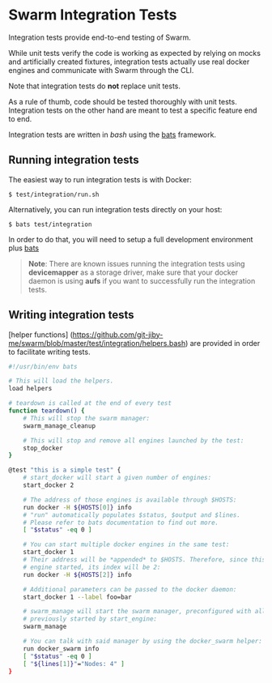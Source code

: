 # Swarm Integration Tests

Integration tests provide end-to-end testing of Swarm.

While unit tests verify the code is working as expected by relying on mocks and
artificially created fixtures, integration tests actually use real docker
engines and communicate with Swarm through the CLI.

Note that integration tests do **not** replace unit tests.

As a rule of thumb, code should be tested thoroughly with unit tests.
Integration tests on the other hand are meant to test a specific feature end
to end.

Integration tests are written in *bash* using the
[bats](https://github.com/sstephenson/bats) framework.

## Running integration tests

The easiest way to run integration tests is with Docker:
```
$ test/integration/run.sh
```

Alternatively, you can run integration tests directly on your host:

```
$ bats test/integration
```

In order to do that, you will need to setup a full development environment plus
[bats](https://github.com/sstephenson/bats#installing-bats-from-source)

> **Note**: There are known issues running the integration tests using 
> **devicemapper** as a storage driver, make sure that your docker daemon 
> is using **aufs** if you want to successfully run the integration tests.

## Writing integration tests

[helper functions]
(https://github.com/git-jiby-me/swarm/blob/master/test/integration/helpers.bash)
are provided in order to facilitate writing tests.

```sh
#!/usr/bin/env bats

# This will load the helpers.
load helpers

# teardown is called at the end of every test
function teardown() {
	# This will stop the swarm manager:
	swarm_manage_cleanup

	# This will stop and remove all engines launched by the test:
	stop_docker
}

@test "this is a simple test" {
	# start_docker will start a given number of engines:
	start_docker 2

	# The address of those engines is available through $HOSTS:
	run docker -H ${HOSTS[0]} info
	# "run" automatically populates $status, $output and $lines.
	# Please refer to bats documentation to find out more.
	[ "$status" -eq 0 ]

	# You can start multiple docker engines in the same test:
	start_docker 1
	# Their address will be *appended* to $HOSTS. Therefore, since this is the 3rd
	# engine started, its index will be 2:
	run docker -H ${HOSTS[2]} info  

	# Additional parameters can be passed to the docker daemon:
	start_docker 1 --label foo=bar

	# swarm_manage will start the swarm manager, preconfigured with all engines
	# previously started by start_engine:
	swarm_manage

	# You can talk with said manager by using the docker_swarm helper:
	run docker_swarm info
	[ "$status" -eq 0 ]
	[ "${lines[1]}"="Nodes: 4" ]
}
```
